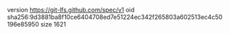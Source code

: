 version https://git-lfs.github.com/spec/v1
oid sha256:9d3881ba8f10ce6404708ed7e51224ec342f265803a602513ec4c50196e85950
size 1621
